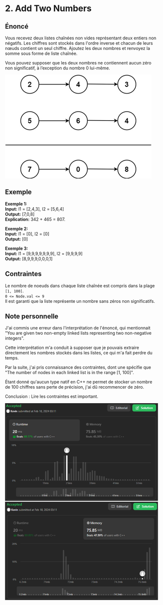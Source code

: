 # 2. Add Two Numbers

## Énoncé

Vous recevez deux listes chaînées non vides représentant deux entiers non négatifs. Les chiffres sont stockés dans l'ordre inverse et chacun de leurs nœuds contient un seul chiffre. Ajoutez les deux nombres et renvoyez la somme sous forme de liste chaînée.

Vous pouvez supposer que les deux nombres ne contiennent aucun zéro non significatif, à l’exception du nombre 0 lui-même.

<img src="./imgs/img1.jpg"/>

## Exemple

**Exemple 1:**  
**Input:** l1 = [2,4,3], l2 = [5,6,4]  
**Output:** [7,0,8]  
**Explication:** 342 + 465 = 807.

**Exemple 2:**  
**Input:** l1 = [0], l2 = [0]  
**Output:** [0]

**Exemple 3:**  
**Input:** l1 = [9,9,9,9,9,9,9], l2 = [9,9,9,9]  
**Output:** [8,9,9,9,0,0,0,1]

## Contraintes

Le nombre de noeuds dans chaque liste chaînée est compris dans la plage `[1, 100]`.  
`0 <= Node.val <= 9`  
Il est garanti que la liste représente un nombre sans zéros non significatifs.

## Note personnelle

J'ai commis une erreur dans l'interprétation de l'énoncé, qui mentionnait "You are given two non-empty linked lists representing two non-negative integers".

Cette interprétation m'a conduit à supposer que je pouvais extraire directement les nombres stockés dans les listes, ce qui m'a fait perdre du temps.

Par la suite, j'ai pris connaissance des contraintes, dont une spécifie que "The number of nodes in each linked list is in the range [1, 100]".

Étant donné qu'aucun type natif en C++ ne permet de stocker un nombre de 100 chiffres sans perte de précision, j'ai dû recommencer de zéro.

Conclusion : Lire les contraintes est important.

<img src="./imgs/runtime.png"/>
<img src="./imgs/memory.png"/>
